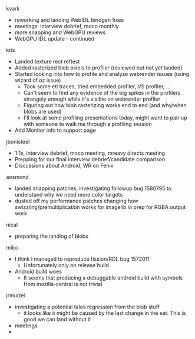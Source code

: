 kvark
  * reworking and landing WebIDL bindgen fixes
  * meetings: interview debrief, moco monthly
  * more snapping and WebGPU reviews
  * WebGPU IDL update - continued

kris
  * Landed texture rect reftest
  * Added rasterized blob pixels to profiler (reviewed but not yet landed)
  * Started looking into how to profile and analyze webrender issues (using wizard of oz issue)
    * Took some etl traces, tried embedded profiler, VS profiler, ... 
    * Can't seem to find any evidence of the big spikes in the profilers strangely enough while it's visible on webrender profiler
    * Figuring out how blob rasterizing works end to end (and why/when blobs are used)
    * I'll look at some profiling presentations today, might want to pair up with someone to walk me through a profiling session
  * Add Monitor info to support page


jbonisteel
  * 1:1s, interview debrief, moco meeting, mreavy directs meeting
  * Prepping for our final interview debrief/candidate comparison 
  * Discussions about Android, WR on Fenix

aosmond
  * landed snapping patches, investigating followup bug 1580795 to understand why we need more color targets
  * dusted off my performance patches changing how swizzling/premultiplication works for imagelib in prep for RGBA output work

nical
  * preparing the landing of blobs

miko
  * I think I managed to reproduce fission/RDL bug 1572011
    * Unfortunately only on release build
  * Android build woes
    * It seems that producing a debuggable android build with symbols from mozilla-central is not trivial

jrmuizel
  * investigating a potential talos regression from the blob stuff
    * it looks like it might be caused by the last change in the set. This is good we can land without it
  * meetings
  * 
